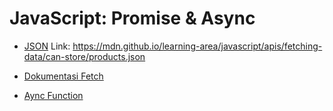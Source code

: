 # JavaScript: Promise & Async

- [JSON](https://www.json.org/) Link: https://mdn.github.io/learning-area/javascript/apis/fetching-data/can-store/products.json

- [Dokumentasi Fetch](https://developer.mozilla.org/en-US/docs/Web/API/Fetch_API/Using_Fetch)

- [Aync Function](https://developer.mozilla.org/en-US/docs/Web/JavaScript/Reference/Statements/async_function)
